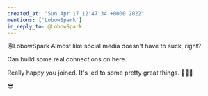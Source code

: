 ```yaml
---
created_at: "Sun Apr 17 12:47:34 +0000 2022"
mentions: ['LobowSpark']
in_reply_to: @LobowSpark
---
```


@LobowSpark Almost like social media doesn't have to suck, right?

Can build some real connections on here.

Really happy you joined. It's led to some pretty great things. 🚀🚀🚀

😎